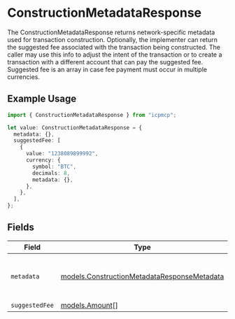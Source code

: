 # ConstructionMetadataResponse

The ConstructionMetadataResponse returns network-specific metadata used for transaction construction. Optionally, the implementer can return the suggested fee associated with the transaction being constructed. The caller may use this info to adjust the intent of the transaction or to create a transaction with a different account that can pay the suggested fee. Suggested fee is an array in case fee payment must occur in multiple currencies.

## Example Usage

```typescript
import { ConstructionMetadataResponse } from "icpmcp";

let value: ConstructionMetadataResponse = {
  metadata: {},
  suggestedFee: [
    {
      value: "1238089899992",
      currency: {
        symbol: "BTC",
        decimals: 8,
        metadata: {},
      },
    },
  ],
};
```

## Fields

| Field                                                                                            | Type                                                                                             | Required                                                                                         | Description                                                                                      | Example                                                                                          |
| ------------------------------------------------------------------------------------------------ | ------------------------------------------------------------------------------------------------ | ------------------------------------------------------------------------------------------------ | ------------------------------------------------------------------------------------------------ | ------------------------------------------------------------------------------------------------ |
| `metadata`                                                                                       | [models.ConstructionMetadataResponseMetadata](../models/constructionmetadataresponsemetadata.md) | :heavy_check_mark:                                                                               | N/A                                                                                              | {<br/>"account_sequence": 23,<br/>"recent_block_hash": "0x52bc44d5378309ee2abf1539bf71de1b7d7be3b5"<br/>} |
| `suggestedFee`                                                                                   | [models.Amount](../models/amount.md)[]                                                           | :heavy_minus_sign:                                                                               | N/A                                                                                              |                                                                                                  |